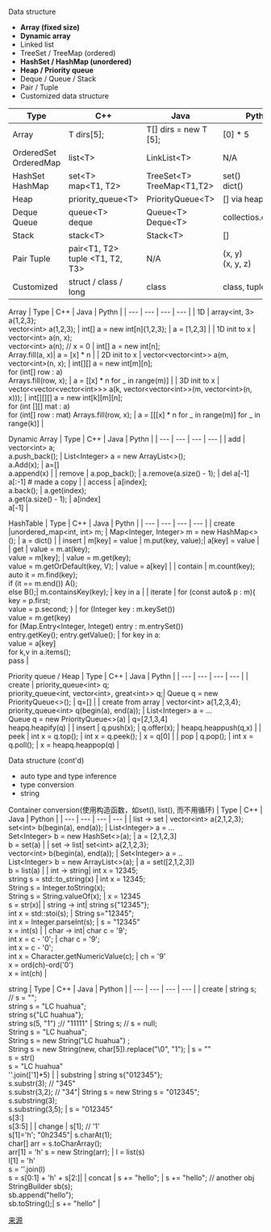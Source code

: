 Data structure
- **Array (fixed size)**
- **Dynamic array**
- Linked list
- TreeSet / TreeMap (ordered)
- **HashSet / HashMap (unordered)**
- **Heap / Priority queue**
- Deque / Queue / Stack
- Pair / Tuple
- Customized data structure

| Type | C++ | Java | Pythn |
| --- | --- | --- | --- |
| Array | T dirs[5]; | T[] dirs = new T [5]; | [0] * 5 |
| OrderedSet  OrderedMap| list\<T> | LinkList\<T> | N/A |
| HashSet <br> HashMap | set\<T> <br> map<T1, T2> | TreeSet\<T> <br> TreeMap<T1,T2> | set() <br> dict() |
| Heap | priority_queue\<T> | PriorityQueue\<T> | [] via heapq APIs |
| Deque <br> Queue| queue\<T> <br> deque<br> | Queue\<T> <br> Deque\<T> | collectios.deque() |
| Stack | stack\<T> | Stack\<T> | [] |
| Pair  Tuple| pair<T1, T2> <br> tuple <T1, T2, T3>| N/A | (x, y) <br> (x, y, z) |
| Customized | struct / class / long | class | class, tuple |

Array
| Type | C++ | Java | Pythn |
| --- | --- | --- | --- |
| 1D | array<int, 3> a{1,2,3}; <br> vector\<int> a(1,2,3); | int[] a = new int[n]{1,2,3}; | a = [1,2,3] |
| 1D init to x | vector\<int> a(n, x); <br> vector\<int> a(n); // x = 0 | int[] a = new int[n]; <br> Array.fill(a, x)| a = [x] * n |
| 2D init to x | vector\<vector\<int>> a(m, vector\<int>(n, x); | int[][] a = new int[m][n]; <br> for (int[] row : a) <br> Arrays.fill(row, x); | a = [[x] * n for _ in range(m)] |
| 3D init to x | vector<vector<vector\<int>>> a(k, vector\<vector\<int>>(m, vector\<int>(n, x))); | int[][][] a = new int[k][m][n]; <br> for (int [][] mat : a) <br>for (int[] row : mat) Arrays.fill(row, x); | a = [[[x] * n for _ in range(m)] for _ in range(k)] |

Dynamic Array
| Type | C++ | Java | Pythn |
| --- | --- | --- | --- |
| add | vector\<int> a; <br> a.push_back(); | List\<Integer> a = new ArrayList<>(); <br> a.Add(x); | a=[] <br> a.append(x) |
| remove | a.pop_back(); | a.remove(a.size() - 1); | del a[-1] <br> a[:-1] # made a copy |
| access | a[index]; <br> a.back(); | a.get(index); <br> a.get(a.size() - 1); | a[index] <br> a[-1] |

HashTable
| Type | C++ | Java | Pythn |
| --- | --- | --- | --- |
| create |unordered_map<int, int> m; | Map<Integer, Integer> m = new HashMap<>(); | a = dict() |
| insert | m[key] = value | m.put(key, value);| a[key] = value |
| get | value = m.at(key); <br> value = m[key]; | value = m.get(key); <br> value = m.getOrDefault(key, V); |   value = a[key] |
| contain | m.count(key); <br> auto it = m.find(key); <br> if (it == m.end()) A(); <br> else B();| m.containsKey(key); | key in a |
| iterate | for (const auto& p : m){ <br> key = p.first; <br> value = p.second; } | for (Integer key : m.keySet()) <br> value = m.get(key) <br> for (Map.Entry<Integer, Integet) entry : m.entrySet()) <br> entry.getKey(); entry.getValue(); | for key in a: <br> value = a[key] <br> for k,v in a.items(); <br> pass |

Priority queue / Heap
| Type | C++ | Java | Pythn |
| --- | --- | --- | --- |
| create | priority_queue\<int> q; <br> priority_queue\<int, vector\<int>, great\<int>> q;| Queue<Integer> q = new PriorityQueue<>(); | q=[] |
| create from array | vector\<int> a{1,2,3,4}; <br>  priority_queue\<int> q(begin(a), end(a)); | List\<Integer> a = ... <br> Queue<Interger> q = new PriorityQueue<>(a) | q=[2,1,3,4] <br> heapq.heapify(q) |
| insert | q.push(x); | q.offer(x); | heapq.heappush(q,x) |
| peek | int x = q.top(); | int x = q.peek(); | x = q[0] |
| pop | q.pop(); | int x = q.poll(); | x = heapq.heappop(q) |

Data structure (cont'd)
- auto type and type inference
-  type conversion
- string

Container conversion(使用构造函数，如set(), list(), 而不用循环)
| Type | C++ | Java | Python |
| --- | --- | --- | --- |
| list -> set | vector\<int> a{2,1,2,3}; <br> set\<int> b(begin(a), end(a)); | List\<Integer> a = ... <br> Set\<Integer> b = new HashSet<>(a); | a = [2,1,2,3] <br> b = set(a) |
| set -> list| set\<int> a{2,1,2,3}; <br> vector\<int> b(begin(a), end(a)); | Set\<Integer> a = .. <br> List\<Integer> b = new ArrayList<>(a); | a = set([2,1,2,3]) <br> b = list(a) |
| int -> string| int x = 12345; <br> string s = std::to_string(x) | int x = 12345; <br> String s = Integer.toString(x); <br> String s = String.valueOf(x); | x = 12345 <br> s = str(x)|
| string -> int| string s{"12345"}; <br> int x = std::stoi(s); | String s="12345"; <br> int x = Integer.parseInt(s); | s = "12345" <br> x = int(s) |
| char -> int| char c = '9';<br> int x = c - '0'; | char c = '9';<br> int x = c - '0'; <br> int x = Character.getNumericValue(c); | ch = '9' <br> x = ord(ch)-ord('0') <br> x = int(ch) |


string
| Type | C++ | Java | Python |
| --- | --- | --- | --- |
| create | string s; // s = ""; <br> string s = "LC huahua"; <br> string s{"LC huahua"}; <br> string s(5, "1") ;// "11111" | String s; // s = null; <br> String s = "LC huahua"; <br> String s = new String("LC huahua") ;<br> String s = new String(new, char[5]).replace("\0", "1"); | s = "" <br> s = str() <br> s = "LC huahua" <br> ''.join(['1]*5) |
| substring  | string s{"012345"}; <br> s.substr(3); // "345" <br> s.substr(3,2); // "34"| String s = new String s = "012345"; <br> s.substring(3); <br> s.substring(3,5); | s = "012345" <br> s[3:] <br> s[3:5] |
| change  | s[1]; // '1' <br> s[1]='h'; "0h2345"| s.charAt(1); <br> char[] arr = s.toCharArray(); <br> arr[1] = 'h' s = new String(arr); | l = list(s) <br> l[1] = 'h' <br> s = ''.join(l) <br> s = s[0:1] + 'h' + s[2:]|
| concat | s += "hello"; | s += "hello"; // another obj<br> StringBuilder sb(s); <br> sb.append("hello");<br> sb.toString();| s += "hello" |

[来源](https://www.bilibili.com/video/BV1ab411J7Zz?p=2)



